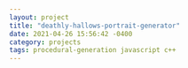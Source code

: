 ```yaml
---
layout: project
title: "deathly-hallows-portrait-generator"
date: 2021-04-26 15:56:42 -0400
category: projects
tags: procedural-generation javascript c++
---
```

